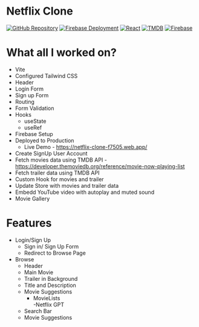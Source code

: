 # Netflix Clone
[![GitHub Repository](https://img.shields.io/badge/GitHub%20Repo-Netflix%20GPT-green)](https://github.com/knightcube/netflix-clone)
[![Firebase Deployment](https://img.shields.io/badge/Live-Demo)](https://netflix-clone-f7505.web.app/)
[![React](https://img.shields.io/badge/React-Frontend-blue)](https://reactjs.org/)
[![TMDB](https://img.shields.io/badge/TMDB-Movie%20Data-blue)](https://www.themoviedb.org/)
[![Firebase](https://img.shields.io/badge/Firebase-Authentication%20%26%20Hosting-blue)](https://firebase.google.com/)


# What all I worked on?
- Vite
- Configured Tailwind CSS
- Header
- Login Form
- Sign up Form
- Routing
- Form Validation
- Hooks
    - useState
    - useRef
- Firebase Setup
- Deployed to Production 
    - Live Demo - https://netflix-clone-f7505.web.app/ 
- Create SignUp User Account
- Fetch movies data using TMDB API - https://developer.themoviedb.org/reference/movie-now-playing-list
- Fetch trailer data using TMDB API 
- Custom Hook for movies and trailer
- Update Store with movies and trailer data 
- Embedd YouTube video with autoplay and muted sound
- Movie Gallery

# Features

- Login/Sign Up
    - Sign in/ Sign Up Form
    - Redirect to Browse Page
- Browse
    - Header
    - Main Movie
    - Trailer in Background
    - Title and Description
    - Movie Suggestions
        - MovieLists  
-Netflix GPT
    - Search Bar
    - Movie Suggestions